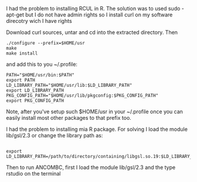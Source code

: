 I had the problem to installing RCUL in R. The solution was to used sudo -apt-get but I do not have admin rights so I install curl on my software direcotry wich I have rights

Download curl sources, untar and cd into the extracted directory. Then

```
./configure --prefix=$HOME/usr
make
make install
```
and add this to you ~/.profile:

```
PATH="$HOME/usr/bin:$PATH"
export PATH
LD_LIBRARY_PATH="$HOME/usr/lib:$LD_LIBRARY_PATH"
export LD_LIBRARY_PATH
PKG_CONFIG_PATH="$HOME/usr/lib/pkgconfig:$PKG_CONFIG_PATH"
export PKG_CONFIG_PATH
```

Note, after you've setup such $HOME/usr in your ~/.profile once you can easily install most other packages to that prefix too.

I had the problem to installing mia R package. For solving I load the module lib/gsl/2.3 or change the library path as:

```

export LD_LIBRARY_PATH=/path/to/directory/containing/libgsl.so.19:$LD_LIBRARY_PATH

```

Then to run ANCOMBC, first I load the module lib/gsl/2.3 and the type rstudio on the terminal
